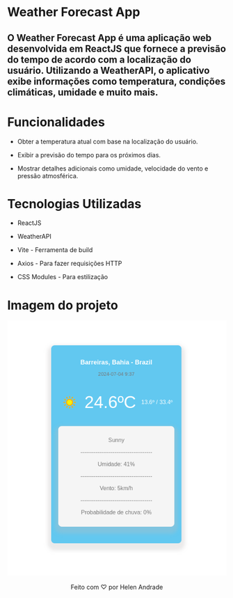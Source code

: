 #
# Weather Forecast App

## O Weather Forecast App é uma aplicação web desenvolvida em ReactJS que fornece a previsão do tempo de acordo com a localização do usuário. Utilizando a WeatherAPI, o aplicativo exibe informações como temperatura, condições climáticas, umidade e muito mais.

# Funcionalidades

* Obter a temperatura atual com base na localização do usuário.

* Exibir a previsão do tempo para os próximos dias.

* Mostrar detalhes adicionais como umidade, velocidade do vento e pressão atmosférica.
#

# Tecnologias Utilizadas


* ReactJS

* WeatherAPI

* Vite - Ferramenta de build

* Axios - Para fazer requisições HTTP

* CSS Modules - Para estilização

#

# Imagem do projeto

<p align="center">
  <img src="./src/assets/weather-forecast.png" alt="Imagem 1 do projeto">
</p>

<p align="center">
  Feito com ♡ por Helen Andrade
</p>